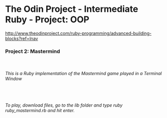 <html>
<head lang="en">
    <meta charset="UTF-8">
    <title></title>
</head>
<body>
<h1>The Odin Project - Intermediate Ruby - Project: OOP</h1>

http://www.theodinproject.com/ruby-programming/advanced-building-blocks?ref=lnav

<h3>Project 2: Mastermind</h3></br>

<h6>This is a Ruby implementation of the Mastermind game played in a Terminal Window</h6></br>

<h6>To play, download files, go to the lib folder and type ruby ruby_mastermind.rb and hit enter.</h6>

</body>
</html>
